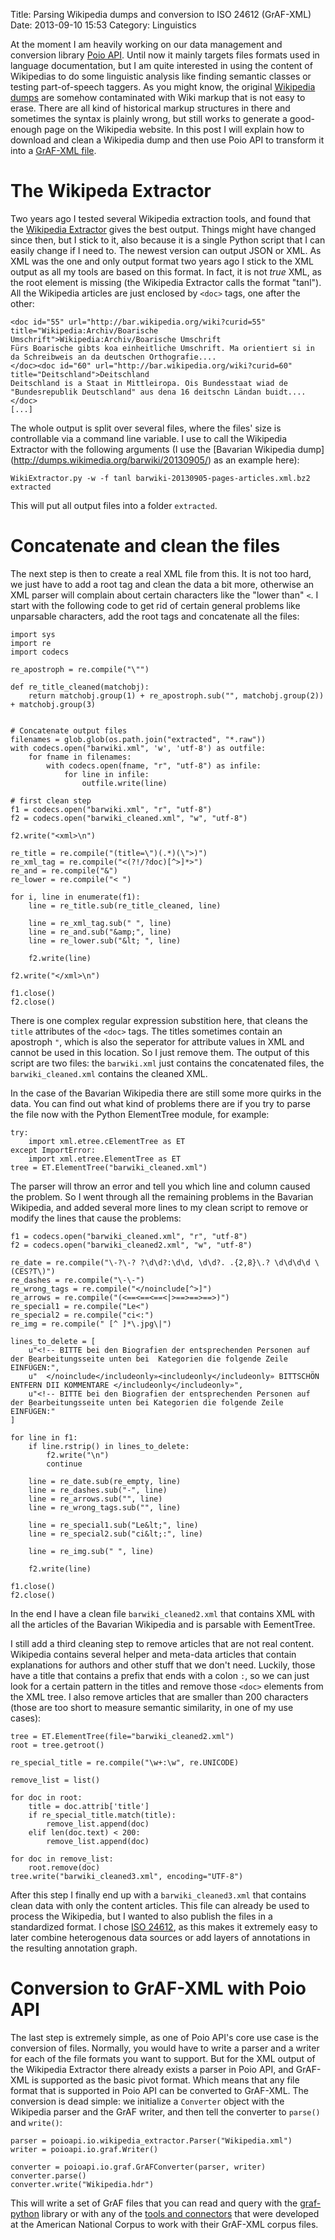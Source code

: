 Title: Parsing Wikipedia dumps and conversion to ISO 24612 (GrAF-XML)
Date: 2013-09-10 15:53
Category: Linguistics

At the moment I am heavily working on our data management and conversion library
[Poio API](http://media.cidles.eu/poio/poio-api/). Until now it mainly targets
files formats used in language documentation, but I am quite interested in using
the content of Wikipedias to do some linguistic analysis like finding semantic
classes or testing part-of-speech taggers. As you might know, the original
[Wikipedia dumps](http://dumps.wikimedia.org/) are somehow contaminated with
Wiki markup that is not easy to erase. There are all kind of historical markup
structures in there and sometimes the syntax is plainly wrong, but still works
to generate a good-enough page on the Wikipedia website. In this post I will
explain how to download and clean a Wikipedia dump and then use Poio API to
transform it into a [GrAF-XML file](http://www.balisage.net/Proceedings/vol10/html/Bouda01/BalisageVol10-Bouda01.html).

# The Wikipeda Extractor

Two years ago I tested several Wikipedia extraction tools, and found that the
[Wikipedia Extractor](http://medialab.di.unipi.it/wiki/Wikipedia_Extractor)
gives the best output. Things might have changed since then, but I stick to it,
also because it is a single Python script that I can easily change if I need
to. The newest version can output JSON or XML. As XML was the one and only
output format two years ago I stick to the XML output as all my tools are based
on this format. In fact, it is not *true* XML, as the root element is missing
(the Wikipedia Extractor calls the format "tanl"). All the Wikipedia articles
are just enclosed by `<doc>` tags, one after the other:

    <doc id="55" url="http://bar.wikipedia.org/wiki?curid=55" title="Wikipedia:Archiv/Boarische Umschrift">Wikipedia:Archiv/Boarische Umschrift
    Fürs Boarische gibts koa einheitliche Umschrift. Ma orientiert si in da Schreibweis an da deutschen Orthografie....
    </doc><doc id="60" url="http://bar.wikipedia.org/wiki?curid=60" title="Deitschland">Deitschland
    Deitschland is a Staat in Mittleiropa. Ois Bundesstaat wiad de "Bundesrepublik Deutschland" aus dena 16 deitschn Ländan buidt....
    </doc>
    [...]

The whole output is split over several files, where the files' size is
controllable via a command line variable. I use to call the Wikipedia Extractor
with the following arguments (I use the [Bavarian Wikipedia dump]
(http://dumps.wikimedia.org/barwiki/20130905/) as an example here):

    WikiExtractor.py -w -f tanl barwiki-20130905-pages-articles.xml.bz2 extracted

This will put all output files into a folder `extracted`.

# Concatenate and clean the files

The next step is then to create a real XML file from this. It is not too hard,
we just have to add a root tag and clean the data a bit more, otherwise an XML
parser will complain about certain characters like the "lower than" `<`. I
start with the following code to get rid of certain general problems like
unparsable characters, add the root tags and concatenate all the files:

    import sys
    import re
    import codecs

    re_apostroph = re.compile("\"")

    def re_title_cleaned(matchobj):
        return matchobj.group(1) + re_apostroph.sub("", matchobj.group(2)) + matchobj.group(3)


    # Concatenate output files
    filenames = glob.glob(os.path.join("extracted", "*.raw"))
    with codecs.open("barwiki.xml", 'w', 'utf-8') as outfile:
        for fname in filenames:
            with codecs.open(fname, "r", "utf-8") as infile:
                for line in infile:
                    outfile.write(line)

    # first clean step
    f1 = codecs.open("barwiki.xml", "r", "utf-8")
    f2 = codecs.open("barwiki_cleaned.xml", "w", "utf-8")

    f2.write("<xml>\n")

    re_title = re.compile("(title=\")(.*)(\">)")
    re_xml_tag = re.compile("<(?!/?doc)[^>]*>")
    re_and = re.compile("&")
    re_lower = re.compile("< ")

    for i, line in enumerate(f1):
        line = re_title.sub(re_title_cleaned, line)

        line = re_xml_tag.sub(" ", line)
        line = re_and.sub("&amp;", line)
        line = re_lower.sub("&lt; ", line)

        f2.write(line)

    f2.write("</xml>\n")

    f1.close()
    f2.close()

There is one complex regular expression substition here, that cleans the `title`
attributes of the `<doc>` tags. The titles sometimes contain an apostroph `"`,
which is also the seperator for attribute values in XML and cannot be used in
this location. So I just remove them. The output of this script are two files:
the `barwiki.xml` just contains the concatenated files, the `barwiki_cleaned.xml`
contains the cleaned XML.

In the case of the Bavarian Wikipedia there are still
some more quirks in the data. You can find out what kind of problems there are
if you try to parse the file now with the Python ElementTree module, for
example:

    try:
        import xml.etree.cElementTree as ET
    except ImportError:
        import xml.etree.ElementTree as ET
    tree = ET.ElementTree("barwiki_cleaned.xml")

The parser will throw an error and tell you which line and column caused the
problem. So I went through all the remaining problems in the Bavarian Wikipedia,
and added several more lines to my clean script to remove or modify the lines
that cause the problems:

    f1 = codecs.open("barwiki_cleaned.xml", "r", "utf-8")
    f2 = codecs.open("barwiki_cleaned2.xml", "w", "utf-8")

    re_date = re.compile("\-?\-? ?\d\d?:\d\d, \d\d?. .{2,8}\.? \d\d\d\d \(CES?T\)")
    re_dashes = re.compile("\-\-")
    re_wrong_tags = re.compile("</noinclude[^>]")
    re_arrows = re.compile("(<==<==<==<|>==>==>==>)")
    re_special1 = re.compile("Le<")
    re_special2 = re.compile("ci<:")
    re_img = re.compile(" [^ ]*\.jpg\|")

    lines_to_delete = [
        u"<!-- BITTE bei den Biografien der entsprechenden Personen auf der Bearbeitungsseite unten bei  Kategorien die folgende Zeile EINFÜGEN:",
        u"  </noinclude</includeonly»<includeonly</includeonly» BITTSCHÖN ENTFERN DII KOMMENTARE </includeonly</includeonly»",
        u"<!-- BITTE bei den Biografien der entsprechenden Personen auf der Bearbeitungsseite unten bei Kategorien die folgende Zeile EINFÜGEN:"
    ]

    for line in f1:
        if line.rstrip() in lines_to_delete:
            f2.write("\n")
            continue

        line = re_date.sub(re_empty, line)
        line = re_dashes.sub("-", line)
        line = re_arrows.sub("", line)
        line = re_wrong_tags.sub("", line)

        line = re_special1.sub("Le&lt;", line)
        line = re_special2.sub("ci&lt;:", line)

        line = re_img.sub(" ", line)

        f2.write(line)

    f1.close()
    f2.close()

In the end I have a clean file `barwiki_cleaned2.xml` that contains XML with
all the articles of the Bavarian Wikipedia and is parsable with EementTree.

I still add a third cleaning step to remove articles that are not real content.
Wikipedia contains several helper and meta-data articles that contain
explanations for authors and other stuff that we don't need. Luckily, those have
a title that contains a prefix that ends with a colon `:`, so we can just look
for a certain pattern in the titles and remove those `<doc>` elements from the
XML tree. I also remove articles that are smaller than 200
characters (those are too short to measure semantic similarity, in one of my
use cases):

    tree = ET.ElementTree(file="barwiki_cleaned2.xml")
    root = tree.getroot()

    re_special_title = re.compile("\w+:\w", re.UNICODE)

    remove_list = list()

    for doc in root:
        title = doc.attrib['title']
        if re_special_title.match(title):
            remove_list.append(doc)
        elif len(doc.text) < 200:
            remove_list.append(doc)

    for doc in remove_list:
        root.remove(doc)
    tree.write("barwiki_cleaned3.xml", encoding="UTF-8")

After this step I finally end up with a `barwiki_cleaned3.xml` that contains
clean data with only the content articles. This file can already be used to
process the Wikipedia, but I wanted to also publish the files in a standardized
format. I chose [ISO 24612](http://www.iso.org/iso/catalogue_detail.htm?csnumber=37326),
as this makes it extremely easy to later combine heterogenous data sources or
add layers of annotations in the resulting annotation graph.

# Conversion to GrAF-XML with Poio API

The last step is extremely simple, as one of Poio API's core use case is the
conversion of files. Normally, you would have to write a parser and a writer
for each of the file formats you want to support. But for the XML output of
the Wikipedia Extractor there already exists a parser in Poio API, and GrAF-XML
is supported as the basic pivot format. Which means that any file format that
is supported in Poio API can be converted to GrAF-XML. The conversion is
dead simple: we initialize a `Converter` object with the Wikipedia parser
and the GrAF writer, and then tell the converter to `parse()` and `write()`:

    parser = poioapi.io.wikipedia_extractor.Parser("Wikipedia.xml")
    writer = poioapi.io.graf.Writer()

    converter = poioapi.io.graf.GrAFConverter(parser, writer)
    converter.parse()
    converter.write("Wikipedia.hdr")

This will write a set of GrAF files that you can read and query with the
[graf-python](http://media.cidles.eu/poio/graf-python/) library or
with any of the [tools and connectors](http://www.anc.org/software/) that were
developed at the American National Corpus to work with their GrAF-XML corpus
files.